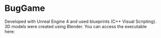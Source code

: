 # BugGame

Developed with Unreal Engine 4 and used blueprints (C++ Visual Scripting). 3D models were created using Blender. You can access the executable here:


